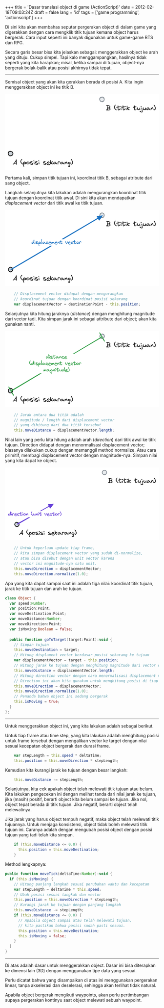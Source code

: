 +++
title = 'Dasar translasi object di game (ActionScript)'
date = 2012-02-18T09:03:24Z
draft = false
lang = 'id'
tags = ['game programming', 'actionscript']
+++

Di sini kita akan membahas seputar pergerakan object di dalam game yang digerakkan dengan cara mengklik titik tujuan kemana object harus bergerak. Cara input seperti ini banyak digunakan untuk game-game RTS dan RPG.

Secara garis besar bisa kita jelaskan sebagai: menggerakkan object ke arah yang dituju. Cukup simpel. Tapi kalo menggampangkan, hasilnya tidak seperti yang kita harapkan; misal, ketika sampai di tujuan, object-nya bergerak bolak-balik atau posisi akhirnya tidak tepat.

---

Semisal object yang akan kita gerakkan berada di posisi A. Kita ingin menggerakkan object ini ke titik B.

![image](images/move-to-001.png#center)

Pertama kali, simpan titik tujuan ini, koordinat titik B, sebagai atribute dari sang object.

Langkah selanjutnya kita lakukan adalah mengurangkan koordinat titik tujuan dengan koordinat titik awal. Di sini kita akan mendapatkan _displacement vector_ dari titik awal ke titik tujuan.

![image](images/move-to-002.png#center)

```actionscript
    // Displacement vector didapat dengan mengurangkan
    // koordinat tujuan dengan koordinat posisi sekarang
    var displacementVector = destinationPoint - this.position;
```

Selanjutnya kita hitung jaraknya (_distance_) dengan menghitung magnitude dari vector tadi. Kita simpan jarak ini sebagai attribute dari object; akan kita gunakan nanti.

![image](images/move-to-003.png#center)

```actionscript
    // Jarak antara dua titik adalah
    // magnitude / length dari displacement vector
    // yang dihitung dari dua titik tersebut
    this.moveDistance = displacementVector.length;
```

Nilai lain yang perlu kita hitung adalah arah (_direction_) dari titik awal ke titik tujuan. Direction didapat dengan menormalisasi displacement vector; biasanya dilakukan cukup dengan memanggil method normalize. Atau cara primitif, membagi displacement vector dengan magnitude-nya. Simpan nilai yang kita dapat ke object.

![image](images/move-to-004.png#center)

```actionscript
    // Untuk keperluan update tiap frame,
    // kita simpan displacement vector yang sudah di-normalize,
    // atau bisa disebut dengan unit vector karena
    // vector ini magnitude-nya satu unit.
    this.moveDirection = displacementVector;
    this.moveDirection.normalize(1.0);
```

Apa yang kita dapat sampai saat ini adalah tiga nilai: koordinat titik tujuan, jarak ke titik tujuan dan arah ke tujuan.

```actionscript
class Object {
  var speed:Number;
  var position:Point;
  var moveDestination:Point;
  var moveDistance:Number;
  var moveDirection:Point;
  var isMoving:Boolean = false;

  public function goToTarget(target:Point):void {
    // Simpan tujuan
    this.moveDestination = target;
    // Hitung displament vector berdasar posisi sekarang ke tujuan
    var displacementVector = target - this.position;
    // Hitung jarak ke tujuan dengan menghitung magnitude dari vector di atas
    this.moveDistance = displacementVector.length;
    // Hitung direction vector dengan cara menormalisasi displacement vector.
    // Direction ini akan kita gunakan untuk menghitung posisi di tiap langkah (tick)
    this.moveDirection = displacementVector;
    this.moveDirection.normalize(1.0);
    // Penanda bahwa object ini sedang bergerak
    this.isMoving = true;
  }
};
```

---

Untuk menggerakkan object ini, yang kita lakukan adalah sebagai berikut.

Untuk tiap frame atau time step, yang kita lakukan adalah menghitung posisi untuk frame tersebut dengan mengalikan vector ke target dengan nilai sesuai kecepatan object bergerak dan durasi frame.

```actionscript
    var stepLength = this.speed * deltaTime;
    this.position = this.moveDirection * stepLength;
```

Kemudian kita kurangi jarak ke tujuan dengan besar langkah:

```actionscript
    this.moveDistance -= stepLength;
```

Selanjutnya, kita cek apakah object telah melewati titik tujuan atau belum. Kita lakukan pengecekan ini dengan melihat tanda dari nilai jarak ke tujuan, jika (masih) positif, berarti object kita belum sampai ke tujuan. Jika nol, object tepat berada di titik tujuan. Jika negatif, berarti object telah melewatinya.

Jika jarak yang harus object tempuh negatif, maka object telah melewati titik tujuannya. Untuk menjaga konsistensi, object tidak boleh melewati titik tujuan ini. Caranya adalah dengan mengubah posisi object dengan posisi tujuan yang tadi telah kita simpan.

```actionscript
    if (this.moveDistance <= 0.0) {
      this.position = this.moveDestination;
    }
```

Method lengkapnya:

```actionscript
public function moveTick(deltaTime:Number):void {
  if (this.isMoving) {
    // Hitung panjang langkah sesuai perubahan waktu dan kecepatan
    var stepLength = deltaTime * this.speed;
    // Ubah posisi sesuai langkah dan vector
    this.position = this.moveDirection * stepLength;
    // Kurangi jarak ke tujuan dengan panjang langkah
    this.moveDistance -= stepLength;
    if (this.moveDistance <= 0.0) {
      // Apabila object sampai atau telah melewati tujuan,
      // kita pastikan bahwa posisi sudah pasti sesuai.
      this.position = this.moveDestination;
      this.isMoving = false;
    }
  }
}
```

---

Di atas adalah dasar untuk menggerakkan object. Dasar ini bisa diterapkan ke dimensi lain (3D) dengan menggunakan tipe data yang sesuai.

Perlu dicatat bahwa yang disampaikan di atas ini menggunakan pergerakan linear, tanpa akselerasi dan deselerasi, sehingga akan terlihat tidak natural.

Apabila object bergerak mengikuti waypoints, akan perlu pertimbangan supaya pergerakan kontinyu saat object melewati sebuah waypoint.
